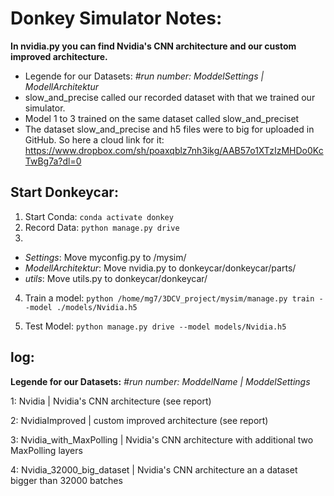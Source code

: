 # Donkey Simulator Notes:

**In nvidia.py you can find Nvidia's CNN architecture and our custom improved architecture.**

- Legende for our Datasets: *#run number: ModdelSettings | ModellArchitektur*
- slow_and_precise called our recorded dataset with that we trained our simulator.
- Model 1 to 3 trained on the same dataset called slow_and_preciset
- The dataset slow_and_precise and h5 files were to big for uploaded in GitHub. So here a cloud link for it: https://www.dropbox.com/sh/poaxqblz7nh3ikg/AAB57o1XTzIzMHDo0KcTwBg7a?dl=0

## Start Donkeycar:
1. Start Conda: ```conda activate donkey```
2. Record Data: ```python manage.py drive```
3.
  - *Settings*:           Move myconfig.py to /mysim/
  - *ModellArchitektur*:  Move nvidia.py to donkeycar/donkeycar/parts/
  - *utils*:              Move utils.py to donkeycar/donkeycar/

4. Train a model: ```python /home/mg7/3DCV_project/mysim/manage.py train --model ./models/Nvidia.h5```

5. Test Model: ```python manage.py drive --model models/Nvidia.h5```


## log:
**Legende for our Datasets:** *#run number: ModdelName | ModdelSettings*

1: Nvidia | Nvidia's CNN architecture (see report)

2: NvidiaImproved | custom improved architecture (see report)

3: Nvidia_with_MaxPolling | Nvidia's CNN architecture with additional two MaxPolling layers

4: Nvidia_32000_big_dataset | Nvidia's CNN architecture an a dataset bigger than 32000 batches
